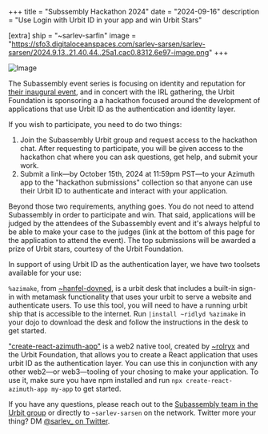 +++
title = "Subssembly Hackathon 2024"
date = "2024-09-16"
description = "Use Login with Urbit ID in your app and win Urbit Stars"

[extra]
ship = "~sarlev-sarfin"
image = "https://sfo3.digitaloceanspaces.com/sarlev-sarsen/sarlev-sarsen/2024.9.13..21.40.44..25a1.cac0.8312.6e97-image.png"
+++

![Image](https://sfo3.digitaloceanspaces.com/sarlev-sarsen/sarlev-sarsen/2024.9.13..21.40.44..25a1.cac0.8312.6e97-image.png)

The Subassembly event series is focusing on identity and reputation for [their inaugural event](https://urbit.org/events/2024-10-20-Subassembly-PNW), and in concert with the IRL gathering, the Urbit Foundation is sponsoring a a hackathon focused around the development of applications that use Urbit ID as the authentication and identity layer.

If you wish to participate, you need to do two things:

1. Join the Subassembly Urbit group and request access to the hackathon chat. After requesting to participate, you will be given access to the hackathon chat where you can ask questions, get help, and submit your work.
2. Submit a link—by October 15th, 2024 at 11:59pm PST—to your Azimuth app to the "hackathon submissions" collection so that anyone can use their Urbit ID to authenticate and interact with your application.

Beyond those two requirements, anything goes. You do not need to attend Subassembly in order to participate and win. That said, applications will be judged by the attendees of the Subassembly event and it's always helpful to be able to make your case to the judges (link at the bottom of this page for the application to attend the event). The top submissions will be awarded a prize of Urbit stars, courtesy of the Urbit Foundation.

In support of using Urbit ID as the authentication layer, we have two toolsets available for your use:

`%azimake`, from [~hanfel-dovned](https://network.urbit.org/~hanfel-dovned), is a urbit desk that includes a built-in sign-in with metamask functionality that uses your urbit to serve a website and authenticate users. To use this tool, you will need to have a running urbit ship that is accessible to the internet. Run `|install ~ridlyd %azimake` in your dojo to download the desk and follow the instructions in the desk to get started.

["create-react-azimuth-app"](https://github.com/shawntobin/create-azimuth-app/tree/main) is a web2 native tool, created by [~rolryx](https://network.urbit.org/~rolryx) and the Urbit Foundation, that allows you to create a React application that uses urbit ID as the authentication layer. You can use this in conjunction with any other web2—or web3—tooling of your chosing to make your application. To use it, make sure you have npm installed and run `npx create-react-azimuth-app my-app` to get started.

If you have any questions, please reach out to the [Subassembly team in the Urbit group](https://tlon.network/lure/~sarlev-sarsen/subassembly) or directly to `~sarlev-sarsen` on the network. Twitter more your thing? DM [@sarlev_ on Twitter](https://x.com/sarlev_).
